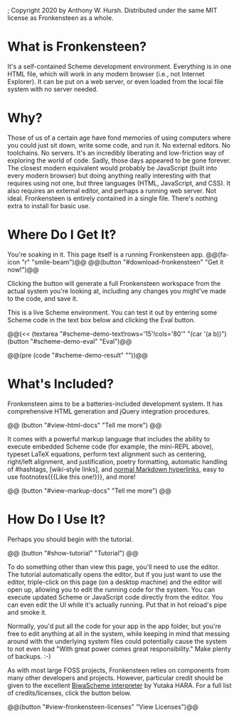 ; Copyright 2020 by Anthony W. Hursh. Distributed under the same MIT license as Fronkensteen as a whole.
# What is Fronkensteen?

It's a self-contained Scheme development environment. Everything is in one HTML file, which will work in any modern browser (i.e., not Internet Explorer). It can be put on a web server, or even loaded from the local file system with no server needed.


# Why?

Those of us of a certain age have fond memories of using computers where you could just sit down, write some code, and run it. No external editors. No toolchains. No servers. It's an incredibly liberating and low-friction way of exploring the world of code. Sadly, those days appeared to be gone forever. The closest modern equivalent would probably be JavaScript (built into every modern browser) but doing anything really interesting with that requires using not one, but three languages (HTML, JavaScript, and CSS). It also requires an external editor, and perhaps a running web server. Not ideal. Fronkensteen is entirely contained in a single file. There's nothing extra to install for basic use.

# Where Do I Get It?

You're soaking in it. This page itself is a running Fronkensteen app. @@(fa-icon "r" "smile-beam")@@ @@(button "#download-fronkensteen" "Get it now!")@@

Clicking the button will generate a full Fronkensteen workspace from the actual system you're looking at, including any changes you might've made to the code, and save it.

This is a live Scheme environment. You can test it out by entering some Scheme code in the text box below and clicking the Eval button.

@@(<< (textarea "#scheme-demo-text!rows='15'!cols='80'" "(car '(a b))") (button "#scheme-demo-eval" "Eval")@@

@@(pre (code "#scheme-demo-result" ""))@@

# What's Included?

Fronkensteen aims to be a batteries-included development system. It has comprehensive HTML generation and jQuery integration procedures.

@@ (button "#view-html-docs" "Tell me more") @@


It comes with a powerful markup language that includes the ability to execute embedded Scheme code (for example, the mini-REPL above), typeset LaTeX equations, perform text alignment such as centering, right/left alignment, and justification, poetry formatting,  automatic handling of #hashtags, [wiki-style links], and [normal Markdown hyperlinks](https://github.com/pulpgrinder/Fronkensteen), easy to use footnotes{{{Like this one!}}}, and more!

@@ (button "#view-markup-docs" "Tell me more") @@

# How Do I Use It?

Perhaps you should begin with the tutorial.

@@ (button "#show-tutorial" "Tutorial") @@

To do something other than view this page, you'll need to use the editor. The tutorial automatically opens the editor, but if you just want to use the editor, triple-click on this page (on a desktop machine) and the editor will open up, allowing you to edit the running code for the system. You can execute updated Scheme or JavaScript code directly from the editor. You can even edit the UI while it's actually running. Put that in hot reload's pipe and smoke it.

Normally, you'd put all the code for your app in the app folder, but you're free to edit anything at all in the system, while keeping in mind that messing around with the underlying system files could potentially cause the system to not even load "With great power comes great responsibility." Make plenty of backups. :-)

As with most large FOSS projects, Fronkensteen relies on components from many other developers and projects. However, particular credit should be given to the excellent [BiwaScheme interpreter](https://github.com/biwascheme/biwascheme) by Yutaka HARA. For a full list of credits/licenses, click the button below.

@@(button "#view-fronkensteen-licenses" "View Licenses")@@
